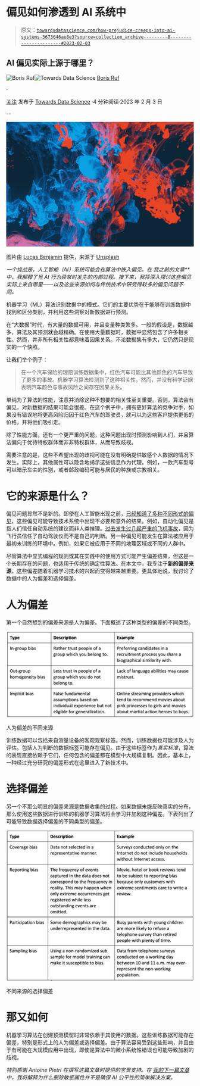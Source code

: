 # 偏见如何渗透到 AI 系统中

> 原文：[`towardsdatascience.com/how-prejudice-creeps-into-ai-systems-3673646ae8e3?source=collection_archive---------8-----------------------#2023-02-03`](https://towardsdatascience.com/how-prejudice-creeps-into-ai-systems-3673646ae8e3?source=collection_archive---------8-----------------------#2023-02-03)

## AI 偏见实际上源于哪里？

[](https://medium.com/@boris-ruf?source=post_page-----3673646ae8e3--------------------------------)![Boris Ruf](https://medium.com/@boris-ruf?source=post_page-----3673646ae8e3--------------------------------)[](https://towardsdatascience.com/?source=post_page-----3673646ae8e3--------------------------------)![Towards Data Science](https://towardsdatascience.com/?source=post_page-----3673646ae8e3--------------------------------) [Boris Ruf](https://medium.com/@boris-ruf?source=post_page-----3673646ae8e3--------------------------------)

·

[关注](https://medium.com/m/signin?actionUrl=https%3A%2F%2Fmedium.com%2F_%2Fsubscribe%2Fuser%2Fed341456850c&operation=register&redirect=https%3A%2F%2Ftowardsdatascience.com%2Fhow-prejudice-creeps-into-ai-systems-3673646ae8e3&user=Boris+Ruf&userId=ed341456850c&source=post_page-ed341456850c----3673646ae8e3---------------------post_header-----------) 发布于 [Towards Data Science](https://towardsdatascience.com/?source=post_page-----3673646ae8e3--------------------------------) ·4 分钟阅读·2023 年 2 月 3 日[](https://medium.com/m/signin?actionUrl=https%3A%2F%2Fmedium.com%2F_%2Fvote%2Ftowards-data-science%2F3673646ae8e3&operation=register&redirect=https%3A%2F%2Ftowardsdatascience.com%2Fhow-prejudice-creeps-into-ai-systems-3673646ae8e3&user=Boris+Ruf&userId=ed341456850c&source=-----3673646ae8e3---------------------clap_footer-----------)

--

[](https://medium.com/m/signin?actionUrl=https%3A%2F%2Fmedium.com%2F_%2Fbookmark%2Fp%2F3673646ae8e3&operation=register&redirect=https%3A%2F%2Ftowardsdatascience.com%2Fhow-prejudice-creeps-into-ai-systems-3673646ae8e3&source=-----3673646ae8e3---------------------bookmark_footer-----------)![](img/68abad72609d8df6d60b05d3f299ac8f.png)

图片由 [Lucas Benjamin](https://unsplash.com/@aznbokchoy?utm_source=medium&utm_medium=referral) 提供，来源于 [Unsplash](https://unsplash.com/?utm_source=medium&utm_medium=referral)

*一个挑战是，人工智能（AI）系统可能会在算法中嵌入偏见。在* *我之前的文章**中，我解释了当 AI 行为异常时发生的内部过程。接下来，我将深入探讨这些偏见实际上来自哪里——以及这些来源如何与传统技术中研究得较多的偏见问题不同。*

机器学习（ML）算法识别数据中的模式。它们的主要优势在于能够在训练数据中找到和区分类别，并利用这些洞察对新数据进行预测。

在“大数据”时代，有大量的数据可用，并且变量种类繁多。一般的假设是，数据越多，算法及其预测就会越精确。在使用大量数据时，数据中显然包含了许多相关性。然而，并非所有相关性都意味着因果关系。不论数据集有多大，它仍然只是现实的一个快照。

让我们举个例子：

> 在一个汽车保险的理赔训练数据集中，红色汽车可能比其他颜色的汽车导致了更多的事故。机器学习算法检测到了这种相关性。然而，并没有科学证据表明汽车颜色与事故风险之间存在因果关系。

单纯为了算法的性能，注意并消除这种不想要的相关性至关重要。否则，算法会有偏见，对新数据的结果可能会很差。在这个例子中，拥有更好算法的竞争对手，如果没有错误地将更高风险归因于红色汽车的驾驶员，就可以为这些客户提供更低的价格，并将他们吸引走。

除了性能方面，还有一个更严重的问题，这种问题出现时预测影响到人们，并且算法偏向于优待特权群体而非非特权群体，从而导致歧视。

需要注意的是，这些不希望出现的歧视可能在没有明确提供敏感个人数据的情况下发生。实际上，其他属性可以隐含地揭示这些信息作为代理。例如，一款汽车型号可以暗示车主的性别，或者邮政编码可能与居民的种族或宗教相关。

# 它的来源是什么？

偏见问题显然不是新的。即使在人工智能出现之前，[已经知道了多种不同形式的偏见](https://en.wikipedia.org/wiki/List_of_cognitive_biases)，这些偏见可能导致技术系统中出现不必要和意外的结果。例如，自动化偏见是指人们信任自动系统的建议而非人类推理。[过去发生过几起严重的飞机事故](https://www.newyorker.com/science/maria-konnikova/hazards-automation)，因为飞行员信任了自动驾驶仪而不是自己的判断。另一种偏见可能发生在算法被应用于最初未训练的环境中。例如，如果它被应用于不同的地理区域或不同的人群中。

尽管算法中显式编程的规则或其在实践中的使用方式可能产生偏差结果，但这是一个长期存在的问题，也适用于传统的确定性算法。在本文中，我专注于**新的偏差来源**，这些偏差随着机器学习技术的兴起而变得越来越重要。更具体地说，我讨论了数据中的人为偏差和选择偏差。

# 人为偏差

第一个自然想到的偏差来源是人为偏差。下面概述了这种类型的偏差的不同类型。

![](img/f9710dec7d1831383ee2ab85ed2521f9.png)

人为偏差的不同来源

训练数据可以包括来自测量设备的客观观察标签。然而，训练数据也可能涉及人为评估。包括人为判断的数据标签可能存在偏见。由于这些标签作为*真实标准*，算法的表现直接依赖于它们，任何包含的偏差都在模型中大规模复制。因此，基本上，一种经过充分研究的偏差形式在这里进入了新技术中。

# 选择偏差

另一个不那么明显的偏差来源是数据收集的过程。如果数据未能反映真实的分布，那么使用这些数据进行训练的机器学习算法将会学习并加剧这种偏差。下表列出了可能导致数据选择偏差的不同类型的偏差。

![](img/34af303bfe8f31aa1c978efd7dd28816.png)

不同来源的选择偏差

# 那又如何

机器学习算法在创建预测模型时非常依赖于其使用的数据。这些训练数据可能存在偏差，特别是形式上的人为偏差或选择偏差。由于算法容易受到这些影响，并且由于有可能在大规模应用中出现，即使是算法中的微小系统性错误也可能导致加剧的歧视。

*特别感谢 Antoine Pietri 在撰写这篇文章时提供的宝贵支持。在* [*我的下一篇文章*](https://medium.com/towards-data-science/to-guarantee-impartial-ai-decisions-lady-justice-needs-to-blink-2992167b2591)*中，我将解释为什么删除敏感属性并不是确保 AI 公平性的简单解决方案。*
